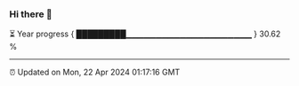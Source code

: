 ### Hi there 👋

⏳ Year progress { █████████▁▁▁▁▁▁▁▁▁▁▁▁▁▁▁▁▁▁▁▁▁ } 30.62 %

---

⏰ Updated on Mon, 22 Apr 2024 01:17:16 GMT


